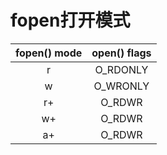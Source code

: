 # fopen打开模式
| fopen() mode | open() flags                  |
| :--: | :--: |
|     r       | O_RDONLY                      | 
|     w       | O_WRONLY | O_CREAT | O_TRUNC  |  |     a       | O_WRONLY | O_CREAT | O_APPEND |
|     r+      | O_RDWR                        |
|     w+      | O_RDWR | O_CREAT | O_TRUNC    |
|     a+      | O_RDWR | O_CREAT | O_APPEND   |
              
